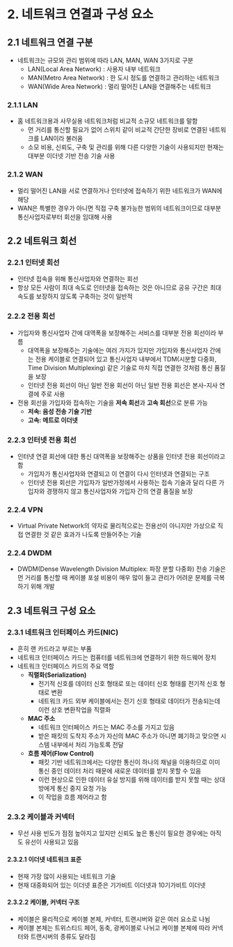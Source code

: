 # 2. 네트워크 연결과 구성 요소

## 2.1 네트워크 연결 구분

- 네트워크는 규모와 관리 범위에 따라 LAN, MAN, WAN 3가지로 구분
  - LAN(Local Area Network) : 사용자 내부 네트워크
  - MAN(Metro Area Network) : 한 도시 정도를 연결하고 관리하는 네트워크
  - WAN(Wide Area Network) : 멀리 떨어진 LAN을 연결해주는 네트워크

### 2.1.1 LAN

- 홈 네트워크용과 사무실용 네트워크처럼 비교적 소규모 네트워크를 말함
  - 먼 거리를 통신할 필요가 없어 스위치 같이 비교적 간단한 장비로 연결된 네트워크를 LAN이라 불러옴
  - 소모 비용, 신뢰도, 구축 및 관리를 위해 다른 다양한 기술이 사용되지만 현재는 대부분 이더넷 기반 전송 기술 사용

### 2.1.2 WAN

- 멀리 떨어진 LAN을 서로 연결하거나 인터넷에 접속하기 위한 네트워크가 WAN에 해당
- WAN은 특별한 경우가 아니면 직접 구축 불가능한 범위의 네트워크이므로 대부분 통신사업자로부터 회선을 임대해 사용

## 2.2 네트워크 회선

### 2.2.1 인터넷 회선

- 인터넷 접속을 위해 통신사업자와 연결하는 회선
- 항상 모든 사람이 최대 속도로 인터넷을 접속하는 것은 아니므로 공유 구간은 최대 속도를 보장하지 않도록 구축하는 것이 일반적

### 2.2.2 전용 회선

- 가입자와 통신사업자 간에 대역폭을 보장해주는 서비스를 대부분 전용 회선이라 부름
  - 대역폭을 보장해주는 기술에는 여러 가지가 있지만 가입자와 통신사업자 간에는 전용 케이블로 연결되어 있고 통신사업자 내부에서 TDM(시분할 다중화, Time Division Multiplexing) 같은 기술로 마치 직접 연결한 것처럼 통신 품질을 보장
  - 인터넷 전용 회선이 아닌 일반 전용 회선이 아닌 일반 전용 회선은 본사-지사 연결에 주로 사용
- 전용 회선을 가입자와 접속하는 기술을 **저속 회선**과 **고속 회선**으로 분류 가능
  - **저속: 음성 전송 기술 기반**
  - **고속: 메트로 이더넷**

### 2.2.3 인터넷 전용 회선

- 인터넷 연결 회선에 대한 통신 대역폭을 보장해주는 상품을 인터넷 전용 회선이라고 함
  - 가입자가 통신사업자와 연결되고 이 연결이 다시 인터넷과 연결되는 구조
  - 인터넷 전용 회선은 가입자가 일반가정에서 사용하는 접속 기술과 달리 다른 가입자와 경쟁하지 않고 통신사업자와 가입자 간의 연결 품질을 보장

### 2.2.4 VPN

- Virtual Private Network의 약자로 물리적으로는 전용선이 아니지만 가상으로 직접 연결한 것 같은 효과가 나도록 만들어주는 기술

### 2.2.4 DWDM

- DWDM(Dense Wavelength Division Multiplex: 파장 분할 다중화) 전송 기술은 먼 거리를 통신할 때 케이블 포설 비용이 매우 많이 들고 관리가 어려운 문제를 극복하기 위해 개발

## 2.3 네트워크 구성 요소

### 2.3.1 네트워크 인터페이스 카드(NIC)

- 흔히 랜 카드라고 부르는 부품
- 네트워크 인터페이스 카드는 컴퓨터를 네트워크에 연결하기 위한 하드웨어 장치
- 네트워크 인터페이스 카드의 주요 역할
  - **직렬화(Serialization)**
    - 전기적 신호를 데이터 신호 형태로 또는 데이터 신호 형태를 전기적 신호 형태로 변환
    - 네트워크 카드 외부 케이블에서는 전기 신호 형태로 데이터가 전송되는데 이런 상호 변환작업을 직렬화
  - **MAC 주소**
    - 네트워크 인터페이스 카드는 MAC 주소를 가지고 있음
    - 받은 패킷의 도착지 주소가 자신의 MAC 주소가 아니면 폐기하고 맞으면 시스템 내부에서 처리 가능토록 전달
  - **흐름 제어(Flow Control)**
    - 패킷 기반 네트워크에서는 다양한 통신이 하나의 채널을 이용하므로 이미 통신 중인 데이터 처리 때문에 새로운 데이터를 받지 못할 수 있음
    - 이런 현상으로 인한 데이터 유실 방지를 위해 데이터를 받지 못할 때는 상대방에게 통신 중지 요청 가능
    - 이 작업을 흐름 제어라고 함

### 2.3.2 케이블과 커넥터

- 무선 사용 빈도가 점점 높아지고 있지만 신뢰도 높은 통신이 필요한 경우에는 아직도 유선이 사용되고 있음

#### 2.3.2.1 이더넷 네트워크 표준

- 현재 가장 많이 사용되는 네트워크 기술
- 현재 대중화되어 있는 이더넷 표준은 기가비트 이더넷과 10기가비트 이더넷

#### 2.3.2.2 케이블, 커넥터 구조

- 케이블은 물리적으로 케이블 본체, 커넥터, 트랜시버와 같은 여러 요소로 나뉨
- 케이블 본체는 트위스티드 페어, 동축, 광케이블로 나뉘고 케이블 본체에 따라 커넥터와 트랜시버의 종류도 달라짐

